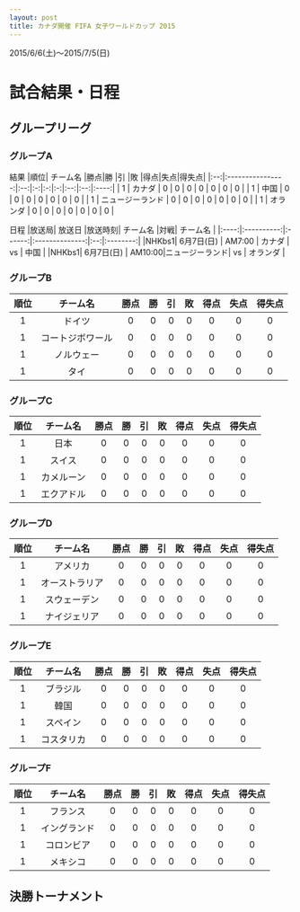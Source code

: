 ```yaml
---
layout: post
title: カナダ開催 FIFA 女子ワールドカップ 2015
---
```


2015/6/6(土)〜2015/7/5(日)

# 試合結果・日程

## グループリーグ

### グループA
結果
|順位|     チーム名     |勝点|勝 |引 |敗 |得点|失点|得失点|
|:--:|:----------------:|:--:|:-:|:-:|:-:|:--:|:--:|:----:|
| 1  |      カナダ      | 0  | 0 | 0 | 0 | 0  | 0  |  0   |
| 1  |       中国       | 0  | 0 | 0 | 0 | 0  | 0  |  0   |
| 1  | ニュージーランド | 0  | 0 | 0 | 0 | 0  | 0  |  0   |
| 1  |      オランダ    | 0  | 0 | 0 | 0 | 0  | 0  |  0   |  

日程
|放送局|   放送日   |放送時刻|    チーム名    |対戦| チーム名 |
|:----:|:----------:|:------:|:--------------:|:--:|:--------:|
|NHKbs1| 6月7日(日) | AM7:00 |     カナダ     | vs |   中国   |
|NHKbs1| 6月7日(日) | AM10:00|ニュージーランド| vs | オランダ |

### グループB
|順位|     チーム名     |勝点|勝 |引 |敗 |得点|失点|得失点|
|:--:|:----------------:|:--:|:-:|:-:|:-:|:--:|:--:|:----:|
| 1  |      ドイツ      | 0  | 0 | 0 | 0 | 0  | 0  |  0   |
| 1  | コートジボワール | 0  | 0 | 0 | 0 | 0  | 0  |  0   |
| 1  |     ノルウェー   | 0  | 0 | 0 | 0 | 0  | 0  |  0   |
| 1  |       タイ       | 0  | 0 | 0 | 0 | 0  | 0  |  0   |

### グループC
|順位|     チーム名     |勝点|勝 |引 |敗 |得点|失点|得失点|
|:--:|:----------------:|:--:|:-:|:-:|:-:|:--:|:--:|:----:|
| 1  |       日本       | 0  | 0 | 0 | 0 | 0  | 0  |  0   |
| 1  |      スイス      | 0  | 0 | 0 | 0 | 0  | 0  |  0   |
| 1  |     カメルーン   | 0  | 0 | 0 | 0 | 0  | 0  |  0   |
| 1  |    エクアドル    | 0  | 0 | 0 | 0 | 0  | 0  |  0   |

### グループD
|順位|     チーム名     |勝点|勝 |引 |敗 |得点|失点|得失点|
|:--:|:----------------:|:--:|:-:|:-:|:-:|:--:|:--:|:----:|
| 1  |     アメリカ     | 0  | 0 | 0 | 0 | 0  | 0  |  0   |
| 1  |  オーストラリア  | 0  | 0 | 0 | 0 | 0  | 0  |  0   |
| 1  |   スウェーデン   | 0  | 0 | 0 | 0 | 0  | 0  |  0   |
| 1  |   ナイジェリア   | 0  | 0 | 0 | 0 | 0  | 0  |  0   |

### グループE
|順位|     チーム名     |勝点|勝 |引 |敗 |得点|失点|得失点|
|:--:|:----------------:|:--:|:-:|:-:|:-:|:--:|:--:|:----:|
| 1  |     ブラジル     | 0  | 0 | 0 | 0 | 0  | 0  |  0   |
| 1  |       韓国       | 0  | 0 | 0 | 0 | 0  | 0  |  0   |
| 1  |     スペイン     | 0  | 0 | 0 | 0 | 0  | 0  |  0   |
| 1  |    コスタリカ    | 0  | 0 | 0 | 0 | 0  | 0  |  0   |

### グループF
|順位|     チーム名     |勝点|勝 |引 |敗 |得点|失点|得失点|
|:--:|:----------------:|:--:|:-:|:-:|:-:|:--:|:--:|:----:|
| 1  |     フランス     | 0  | 0 | 0 | 0 | 0  | 0  |  0   |
| 1  |   イングランド   | 0  | 0 | 0 | 0 | 0  | 0  |  0   |
| 1  |    コロンビア    | 0  | 0 | 0 | 0 | 0  | 0  |  0   |
| 1  |     メキシコ     | 0  | 0 | 0 | 0 | 0  | 0  |  0   |

## 決勝トーナメント

